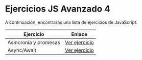 # Ejercicios JS Avanzado 4

A continuación, encontrarás una lista de ejercicios de JavaScript:

| Ejercicio             | Enlace                                                                                                                 |
| --------------------- | ---------------------------------------------------------------------------------------------------------------------- |
| Asincronía y promesas | [Ver ejercicio](https://stackblitz.com/edit/sprint-06-01-js-asincronia-y-promesas-ejercicio?file=index.html,script.js) |
| Async/Await           | [Ver ejercicio](https://stackblitz.com/edit/sprint-06-01-js-async-await-ejercicio?file=index.html,script.js)           |

